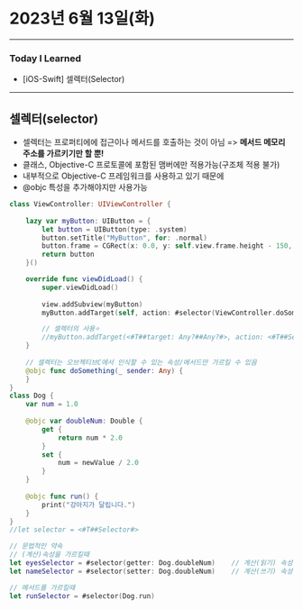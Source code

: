 # 2023년 6월 13일(화)

---

### Today I Learned 

- [iOS-Swift] 셀렉터(Selector)

---

## 셀렉터(selector)

- 셀렉터는 프로퍼티에에 접근이나 메서드를 호출하는 것이 아님 => **메서드 메모리 주소를 가르키기만 할 뿐!**
- 클래스, Objective-C 프로토콜에 포함된 맴버에만 적용가능(구조체 적용 불가)
- 내부적으로 Objective-C 프레임워크를 사용하고 있기 때문에
- @objc 특성을 추가해야지만 사용가능

```swift
class ViewController: UIViewController {
    
    lazy var myButton: UIButton = {
        let button = UIButton(type: .system)
        button.setTitle("MyButton", for: .normal)
        button.frame = CGRect(x: 0.0, y: self.view.frame.height - 150, width: view.frame.width, height: 50.0)
        return button
    }()

    override func viewDidLoad() {
        super.viewDidLoad()
        
        view.addSubview(myButton)
        myButton.addTarget(self, action: #selector(ViewController.doSomething(_:)), for: .touchUpInside)

        // 셀렉터의 사용⭐️
        //myButton.addTarget(<#T##target: Any?##Any?#>, action: <#T##Selector#>, for: <#T##UIControl.Event#>)
    }
    
    // 셀렉터는 오브젝티브C에서 인식할 수 있는 속성/메서드만 가르킬 수 있음
    @objc func doSomething(_ sender: Any) {
    }
}
class Dog {
    var num = 1.0
    
    @objc var doubleNum: Double {
        get {
            return num * 2.0
        }
        set {
            num = newValue / 2.0
        }
    }
    
    @objc func run() {
        print("강아지가 달립니다.")
    }
}
//let selector = <#T##Selector#>

// 문법적인 약속
// (계산)속성을 가르킬때
let eyesSelector = #selector(getter: Dog.doubleNum)    // 계산(읽기) 속성
let nameSelector = #selector(setter: Dog.doubleNum)    // 계산(쓰기) 속성

// 메서드를 가르킬때
let runSelector = #selector(Dog.run)
```